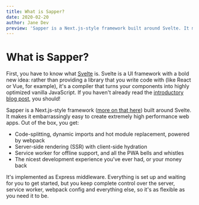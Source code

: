 ```yaml
---
title: What is Sapper?
date: 2020-02-20
author: Jane Dev
preview: 'Sapper is a Next.js-style framework built around Svelte. It makes it embarrassingly easy to create extremely high performance web apps.'
---
```


# What is Sapper?

First, you have to know what <a href='https://svelte.dev'>Svelte</a> is. Svelte is a UI framework with a bold new idea: rather than providing a library that you write code with (like React or Vue, for example), it's a compiler that turns your components into highly optimized vanilla JavaScript. If you haven't already read the <a href='https://svelte.dev/blog/frameworks-without-the-framework'>introductory blog post</a>, you should!

Sapper is a Next.js-style framework (<a href='blog/how-is-sapper-different-from-next'>more on that here</a>) built around Svelte. It makes it embarrassingly easy to create extremely high performance web apps. Out of the box, you get:

- Code-splitting, dynamic imports and hot module replacement, powered by webpack
- Server-side rendering (SSR) with client-side hydration
- Service worker for offline support, and all the PWA bells and whistles
- The nicest development experience you've ever had, or your money back

It's implemented as Express middleware. Everything is set up and waiting for you to get started, but you keep complete control over the server, service worker, webpack config and everything else, so it's as flexible as you need it to be.
